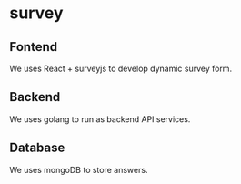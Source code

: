 # survey

## Fontend
  We uses React + surveyjs to develop dynamic survey form.
  
## Backend
  We uses golang to run as backend API services.
  
## Database
  We uses mongoDB to store answers.
